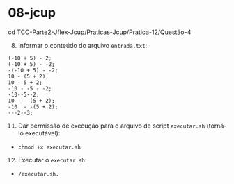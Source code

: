 # 08-jcup
cd TCC-Parte2-Jflex-Jcup/Praticas-Jcup/Pratica-12/Questão-4

8. Informar o conteúdo do arquivo `entrada.txt`:
```
(-10 + 5) - 2;  
(-10 + 5) - -2; 
-(-10 + 5) - -2;
10 - (5 + 2);   
10 - 5 + 2;     
-10 - -5 - -2;  
-10--5--2;      
10  - -(5 + 2); 
-10  - -(5 + 2);
---2--3;
```

11. Dar permissão de execução para o arquivo de script `executar.sh` (torná-lo executável):
- `chmod +x executar.sh`

12. Executar o `executar.sh`:
- `/executar.sh.`
